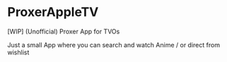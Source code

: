 # ProxerAppleTV
[WIP] (Unofficial) Proxer App for TVOs

Just a small App where you can search and watch Anime / or direct from wishlist
